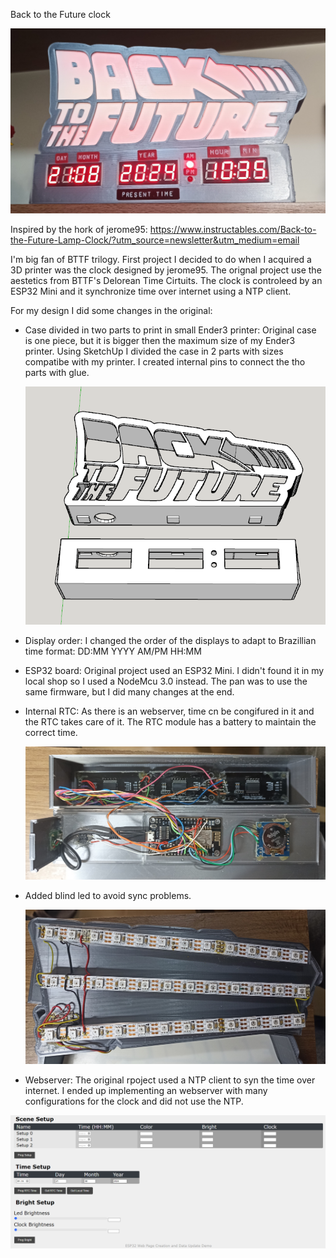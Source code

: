 Back to the Future clock 

  ![Alt text](images/front.jpg?raw=true "Title")

Inspired by the hork of jerome95: https://www.instructables.com/Back-to-the-Future-Lamp-Clock/?utm_source=newsletter&utm_medium=email

I'm big fan of BTTF trilogy. First project I decided to do when I acquired a 3D printer was the clock designed by jerome95. 
The orignal project use the aestetics from BTTF's Delorean Time Cirtuits. The clock is controleed by an ESP32 Mini and it synchronize time over internet using a NTP client.

For my design I did some changes in the original:

- Case divided in two parts to print in small Ender3 printer: Original case is one piece, but it is bigger then the maximum size of my Ender3 printer. Using SketchUp I divided the case in 2 parts with sizes compatibe with my printer. I created internal pins
  to connect the tho parts with glue.
  
  ![Alt text](images/divided.png?raw=true "Title")
  
- Display order: I changed the order of the displays to adapt to Brazillian time format: DD:MM YYYY AM/PM HH:MM
- ESP32 board: Original project used an ESP32 Mini. I didn't found it in my local shop so I used a NodeMcu 3.0 instead. The pan was to use the same firmware, but I did many changes at the end.
- Internal RTC: As there is an webserver, time cn be congifured in it and the RTC takes care of it. The RTC module has a battery to maintain the correct time.

  ![Alt text](images/display_case.jpg?raw=true "Title")

- Added blind led to avoid sync problems.

  ![Alt text](images/led_case.jpg?raw=true "Title")
  
- Webserver: The original rpoject used a NTP client to syn the time over internet. I ended up implementing an webserver with many configurations for the clock and did not use the NTP.

![Alt text](images/webserver.png?raw=true "Title")
 

